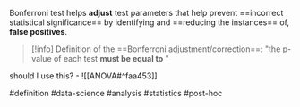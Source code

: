 Bonferroni test helps **adjust** test parameters that help prevent ==incorrect statistical significance== by identifying and ==reducing the instances== of, **false positives**.

> [!info] Definition of the ==Bonferroni adjustment/correction==:
> "the p-value of each test **must be equal to** "



should I use this? - ![[ANOVA#^faa453]]

#definition #data-science #analysis #statistics #post-hoc